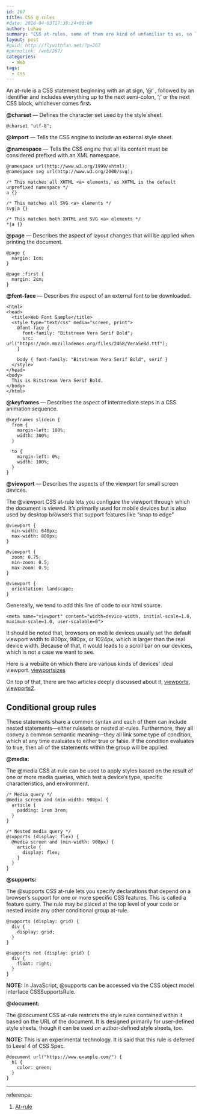 ```yaml
---
id: 267
title: CSS @ rules
#date: 2018-04-03T17:38:24+00:00
author: Luhao
summary: "CSS at-rules, some of them are kind of unfamiliar to us, so let's go over them."
layout: post
#guid: http://flywithfan.net/?p=267
#permalink: /web/267/
categories:
  - Web
tags:
  - css
---
```

An at-rule is a CSS statement beginning with an at sign, &#8216;@&#8217; , followed by an identifier and includes everything up to the next semi-colon, &#8216;;&#8217; or the next CSS block, whichever comes first.

**@charset** — Defines the character set used by the style sheet.
  
`@charset "utf-8";`

**@import** — Tells the CSS engine to include an external style sheet.

**@namespace** — Tells the CSS engine that all its content must be considered prefixed with an XML namespace.

<pre class="line-numbers prism-highlight" data-start="1"><code class="language-css">@namespace url(http://www.w3.org/1999/xhtml);
@namespace svg url(http://www.w3.org/2000/svg);

/* This matches all XHTML &lt;a&gt; elements, as XHTML is the default unprefixed namespace */
a {}

/* This matches all SVG &lt;a&gt; elements */
svg|a {}

/* This matches both XHTML and SVG &lt;a&gt; elements */
*|a {}
</code></pre>

**@page** — Describes the aspect of layout changes that will be applied when printing the document.

<pre class="line-numbers prism-highlight" data-start="1"><code class="language-css">@page {
  margin: 1cm;
}

@page :first {
  margin: 2cm;
}
</code></pre>

**@font-face** — Describes the aspect of an external font to be downloaded.

<pre class="line-numbers prism-highlight" data-start="1"><code class="language-css">&lt;html&gt;
&lt;head&gt;
  &lt;title&gt;Web Font Sample&lt;/title&gt;
  &lt;style type="text/css" media="screen, print"&gt;
    @font-face {
      font-family: "Bitstream Vera Serif Bold";
      src: url("https://mdn.mozillademos.org/files/2468/VeraSeBd.ttf");
    }

    body { font-family: "Bitstream Vera Serif Bold", serif }
  &lt;/style&gt;
&lt;/head&gt;
&lt;body&gt;
  This is Bitstream Vera Serif Bold.
&lt;/body&gt;
&lt;/html&gt;
</code></pre>

**@keyframes** — Describes the aspect of intermediate steps in a CSS animation sequence.

<pre class="line-numbers prism-highlight" data-start="1"><code class="language-css">@keyframes slidein {
  from {
    margin-left: 100%;
    width: 300%;
  }

  to {
    margin-left: 0%;
    width: 100%;
  }
}
</code></pre>

**@viewport** — Describes the aspects of the viewport for small screen devices.

The @viewport CSS at-rule lets you configure the viewport through which the document is viewed. It&#8217;s primarily used for mobile devices but is also used by desktop browsers that support features like &#8220;snap to edge&#8221;

<pre class="line-numbers prism-highlight" data-start="1"><code class="language-css">@viewport {
  min-width: 640px;
  max-width: 800px;
}

@viewport {
  zoom: 0.75;
  min-zoom: 0.5;
  max-zoom: 0.9;
}

@viewport {
  orientation: landscape;
}
</code></pre>

Genereally, we tend to add this line of code to our html source.

<pre class="line-numbers prism-highlight" data-start="1"><code class="language-null">&lt;meta name="viewport" content="width=device-width, initial-scale=1.0, maximum-scale=1.0, user-scalable=0"&gt;
</code></pre>

It should be noted that, browsers on mobile devices usually set the default viewport width to 800px, 980px, or 1024px, which is larger than the real device width. Because of that, it would leads to a scroll bar on our devices, which is not a case we want to see.

Here is a website on which there are various kinds of devices&#8217; ideal viewport. [viewportsizes](http://viewportsizes.com/)

On top of that, there are two articles deeply discussed about it, [viewports](https://www.quirksmode.org/mobile/viewports.html), [viewports2](https://www.quirksmode.org/mobile/viewports2.html).

## Conditional group rules

These statements share a common syntax and each of them can include nested statements—either rulesets or nested at-rules. Furthermore, they all convey a common semantic meaning—they all link some type of condition, which at any time evaluates to either true or false. If the condition evaluates to true, then all of the statements within the group will be applied.

**@media:**
  
The @media CSS at-rule can be used to apply styles based on the result of one or more media queries, which test a device&#8217;s type, specific characteristics, and environment.

<pre class="line-numbers prism-highlight" data-start="1"><code class="language-css">/* Media query */
@media screen and (min-width: 900px) {
  article {
    padding: 1rem 3rem;
  }
}

/* Nested media query */
@supports (display: flex) {
  @media screen and (min-width: 900px) {
    article {
      display: flex;
    }
  }
}
</code></pre>

**@supports:**
  
The @supports CSS at-rule lets you specify declarations that depend on a browser&#8217;s support for one or more specific CSS features. This is called a feature query. The rule may be placed at the top level of your code or nested inside any other conditional group at-rule.

<pre class="line-numbers prism-highlight" data-start="1"><code class="language-css">@supports (display: grid) {
  div {
    display: grid;
  }
}

@supports not (display: grid) {
  div {
    float: right;
  }
}
</code></pre>

**NOTE:** In JavaScript, @supports can be accessed via the CSS object model interface CSSSupportsRule.

**@document:**
  
The @document CSS at-rule restricts the style rules contained within it based on the URL of the document. It is designed primarily for user-defined style sheets, though it can be used on author-defined style sheets, too.

**NOTE:** This is an experimental technology. It is said that this rule is deferred to Level 4 of CSS Spec.

<pre class="line-numbers prism-highlight" data-start="1"><code class="language-css">@document url("https://www.example.com/") {
  h1 {
    color: green;
  }
}
</code></pre>

* * *

reference:
  
1. [At-rule](https://developer.mozilla.org/en-US/docs/Web/CSS/At-rule)